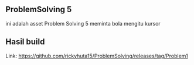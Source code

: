 ## ProblemSolving 5
ini adalah asset Problem Solving 5 meminta bola mengitu kursor
## Hasil build
Link:
https://github.com/rickyhuta15/ProblemSolving/releases/tag/Problem1
